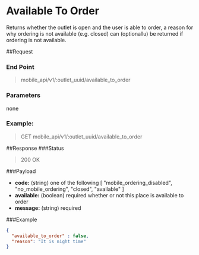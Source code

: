 # Available To Order
Returns whether the outlet is open and the user is able to order, a reason for why ordering is not available (e.g. closed)  can (optionallu) be returned if ordering is not available.

##Request
### End Point
  > mobile_api/v1/:outlet_uuid/available_to_order

### Parameters

none

### Example:
> GET mobile_api/v1/:outlet_uuid/available_to_order

##Response
###Status
  > 200 OK

###Payload
- **code:** (string) one of the following [ 
      "mobile_ordering_disabled",
      "no_mobile_ordering",
      "closed",
      "available"
    ]
- **available:** (boolean) required whether or not this place is available to order
- **message:** (string) required

###Example
```json
{
  "available_to_order" : false,
  "reason": "It is night time"
}
```
